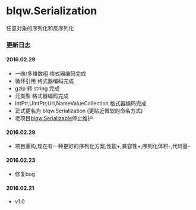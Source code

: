 # blqw.Serialization
任意对象的序列化和反序列化

### 更新日志  
#### 2016.02.29  
* 一维/多维数组 格式器编码完成  
* 循环引用 格式器编码完成  
* gzip 转 string 完成   
* 元类型 格式器编码完成   
* IntPtr,UIntPtr,Uri,NameValueCollection 格式器编码完成  
* 正式更名为 blqw.Serialization (更贴近微软的命名方式)  
* 老项目[blqw.Serializable](https://github.com/blqw/blqw.Serializable)停止维护  

#### 2016.02.29
* 项目重构,现在有一种更好的序列化方案,性能+,兼容性+,序列化体积-,代码量-  

#### 2016.02.23  
* 修复bug  

#### 2016.02.21  
* v1.0
